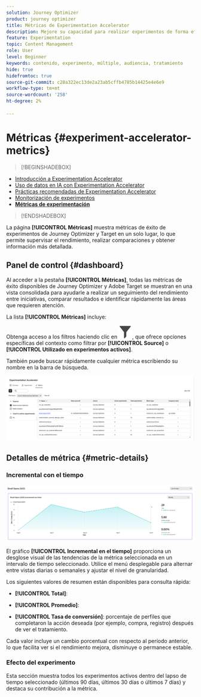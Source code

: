 ```yaml
---
solution: Journey Optimizer
product: journey optimizer
title: Métricas de Experimentation Accelerator
description: Mejore su capacidad para realizar experimentos de forma eficaz y generar perspectivas
feature: Experimentation
topic: Content Management
role: User
level: Beginner
keywords: contenido, experimento, múltiple, audiencia, tratamiento
hide: true
hidefromtoc: true
source-git-commit: c28a322ec13de2a23ab5cffb4785b14425e4e6e9
workflow-type: tm+mt
source-wordcount: '258'
ht-degree: 2%

---
```


# Métricas {#experiment-accelerator-metrics}

>[!BEGINSHADEBOX]

* [Introducción a Experimentation Accelerator](experiment-accelerator.md)
* [Uso de datos en IA con Experimentation Accelerator](experiment-accelerator-security.md)
* [Prácticas recomendadas de Experimentation Accelerator](experiment-accelerator-best-practices.md)
* [Monitorización de experimentos](experiment-accelerator-monitor.md)
* **[Métricas de experimentación](experiment-accelerator-metrics.md)**

>[!ENDSHADEBOX]

La página **[!UICONTROL Métricas]** muestra métricas de éxito de experimentos de Journey Optimizer y Target en un solo lugar, lo que permite supervisar el rendimiento, realizar comparaciones y obtener información más detallada.

## Panel de control {#dashboard}

Al acceder a la pestaña **[!UICONTROL Métricas]**, todas las métricas de éxito disponibles de Journey Optimizer y Adobe Target se muestran en una vista consolidada para ayudarle a realizar un seguimiento del rendimiento entre iniciativas, comparar resultados e identificar rápidamente las áreas que requieren atención.

La lista **[!UICONTROL Métricas]** incluye:

Obtenga acceso a los filtros haciendo clic en ![](assets/do-not-localize/Smock_Filter_18_N.svg), que ofrece opciones específicas del contexto como filtrar por **[!UICONTROL Source]** o **[!UICONTROL Utilizado en experimentos activos]**.

También puede buscar rápidamente cualquier métrica escribiendo su nombre en la barra de búsqueda.

![](assets/experiment-monitor-metrics.png)

## Detalles de métrica {#metric-details}

### Incremental con el tiempo

![](assets/experiment-monitor-metrics-2.png)

El gráfico **[!UICONTROL Incremental en el tiempo]** proporciona un desglose visual de las tendencias de la métrica seleccionada en un intervalo de tiempo seleccionado. Utilice el menú desplegable para alternar entre vistas diarias o semanales y ajustar el nivel de granularidad.

Los siguientes valores de resumen están disponibles para consulta rápida:

* **[!UICONTROL Total]**:

* **[!UICONTROL Promedio]**:

* **[!UICONTROL Tasa de conversión]**: porcentaje de perfiles que completaron la acción deseada (por ejemplo, compra, registro) después de ver el tratamiento.

Cada valor incluye un cambio porcentual con respecto al período anterior, lo que facilita ver si el rendimiento mejora, disminuye o permanece estable.

### Efecto del experimento

Esta sección muestra todos los experimentos activos dentro del lapso de tiempo seleccionado (últimos 90 días, últimos 30 días o últimos 7 días) y destaca su contribución a la métrica.
